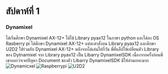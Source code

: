 # สัปดาห์ที่ 1
### Dynamixel
ได้เริ่มศึกษา Dynamixel AX-12+ ได้ใช้ Library pyax12 ในภาษา python และได้ลง OS Rasberry pi ได้ศึกษา Dynamixel AX-12+ แต่ละคำสั่งบน Library pyax12 และศึกษา U2D2 ใช้ร่วมกับ Dynamixel AX-12+ หลังจากได้เล่นไท่กี่วัน พี่ที่แล็ปให้เปลี่ยนตัว Library ของ Dytnamixel จาก Library pyax12 เป็น Libarry DynamixelSDK เนื่องจากครั้งก่อนพี่เขาบอกว่าเจอปัญหา Document ของตัว Libarry DynamixelSDK มีให้อ่านเยอะมาก
![Dynamicxel](https://user-images.githubusercontent.com/65691345/110531681-72e56300-814e-11eb-90ae-605311880719.jpg)
![Raspberrypi](https://user-images.githubusercontent.com/65691345/110531684-737df980-814e-11eb-9c4c-1402dca0e141.jpg)
![U2D2](https://user-images.githubusercontent.com/65691345/110531668-6f51dc00-814e-11eb-8d1e-13e9499c181f.PNG)
